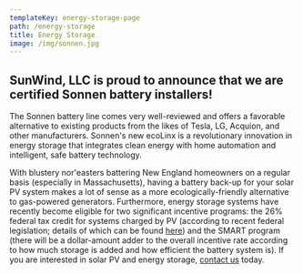 ```yaml
---
templateKey: energy-storage-page
path: /energy-storage
title: Energy Storage
image: /img/sonnen.jpg
---
```


<!--StartFragment-->

## **SunWind, LLC is proud to announce that we are certified Sonnen battery installers!**

The Sonnen battery line comes very well-reviewed and offers a favorable alternative to existing products from the likes of Tesla, LG, Acquion, and other manufacturers. Sonnen's new ecoLinx is a revolutionary innovation in energy storage that integrates clean energy with home automation and intelligent, safe battery technology.

With blustery nor'easters battering New England homeowners on a regular basis (especially in Massachusetts), having a battery back-up for your solar PV system makes a lot of sense as a more ecologically-friendly alternative to gas-powered generators. Furthermore, energy storage systems have recently become eligible for two significant incentive programs: the 26% federal tax credit for systems charged by PV (according to recent federal legislation; details of which can be found [here](https://www.nrel.gov/docs/fy18osti/70384.pdf)) and the SMART program (there will be a dollar-amount adder to the overall incentive rate according to how much storage is added and how efficient the battery system is). If you are interested in solar PV and energy storage, [contact us](/contact) today.

<!--EndFragment-->
